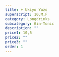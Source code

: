 ```yaml
---
title: + Ukiyo Yuzo
superscript: 10,M,F
category: Longdrinks
subcategory: Gin-Tonic
description: ""
price1: 10,5
price2: ""
price3: ""
order: 1
---
```

